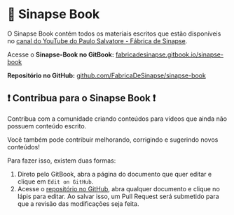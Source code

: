 # 📙 Sinapse Book

O Sinapse Book contém todos os materiais escritos que estão disponíveis no [canal do YouTube do Paulo Salvatore - Fábrica de Sinapse](https://www.youtube.com/paulosalvatore).

Acesse o **Sinapse-Book no GitBook:** [fabricadesinapse.gitbook.io/sinapse-book](https://fabricadesinapse.gitbook.io/sinapse-book/)

**Repositório no GitHub:** [github.com/FabricaDeSinapse/sinapse-book](https://github.com/FabricaDeSinapse/sinapse-book)


## ❗ Contribua para o Sinapse Book ❗

Contribua com a comunidade criando conteúdos para vídeos que ainda não possuem conteúdo escrito.

Você também pode contribuir melhorando, corrigindo e sugerindo novos conteúdos!

Para fazer isso, existem duas formas:

1. Direto pelo GitBook, abra a página do documento que quer editar e clique em `Edit on GitHub`.
2. Acesse o [repositório no GitHub](https://github.com/FabricaDeSinapse/sinapse-book), abra qualquer documento e clique no lápis para editar. Ao salvar isso, um Pull Request será submetido para que a revisão das modificações seja feita.
